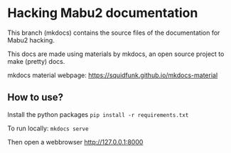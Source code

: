 # Hacking Mabu2 documentation

This branch (mkdocs) contains the source files of the documentation for Mabu2 hacking.

This docs are made using materials by mkdocs, an open source project to make (pretty) docs.

mkdocs material webpage: https://squidfunk.github.io/mkdocs-material

## How to use?

Install the python packages 
`pip install -r requirements.txt`

To run locally:
`mkdocs serve`

Then open a webbrowser http://127.0.0.1:8000
